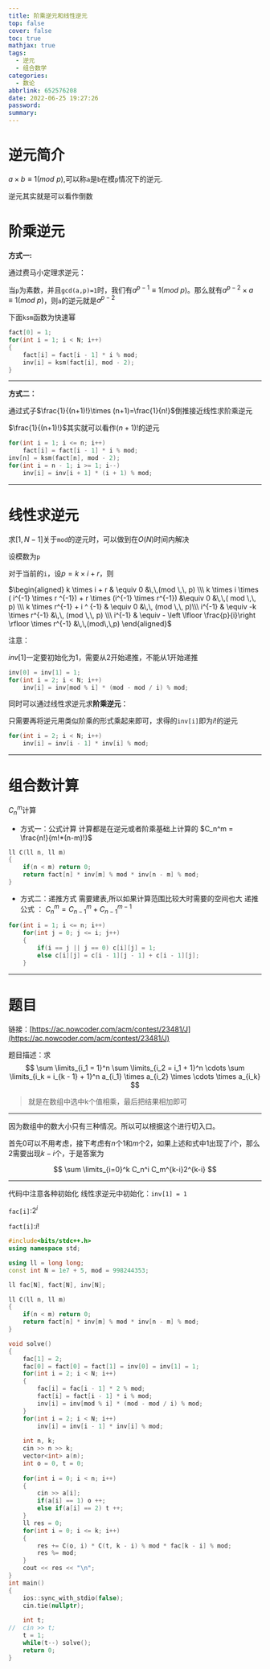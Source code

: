 ```yaml
---
title: 阶乘逆元和线性逆元
top: false
cover: false
toc: true
mathjax: true
tags:
  - 逆元
  - 组合数学
categories:
  - 数论
abbrlink: 652576208
date: 2022-06-25 19:27:26
password:
summary:
---
```


# 逆元简介

$a \times b \equiv  1 ( mod\,\,p)$,可以称`a`是`b`在模`p`情况下的逆元.

逆元其实就是可以看作倒数

# 阶乘逆元

**方式一:**

通过费马小定理求逆元：

当`p`为素数，并且`gcd(a,p)=1`时，我们有$a^{p−1}≡1(mod\ p)$。那么就有$a^{p−2}×a≡1(mod\ p)$，则`a`的逆元就是$a^{p−2}$

下面`ksm`函数为快速幂

```cpp
fact[0] = 1;
for(int i = 1; i < N; i++)
{
	fact[i] = fact[i - 1] * i % mod;
	inv[i] = ksm(fact[i], mod - 2);
}
```

---

**方式二：**

通过式子$\frac{1}{(n+1)!}\times (n+1)=\frac{1}{n!}$倒推接近线性求阶乘逆元

$\frac{1}{(n+1)!}$其实就可以看作${(n+1)!}$的逆元

```cpp
for(int i = 1; i <= n; i++)
	fact[i] = fact[i - 1] * i % mod;
inv[n] = ksm(fact[n], mod - 2);
for(int i = n - 1; i >= 1; i--)
	inv[i] = inv[i + 1] * (i + 1) % mod;
```

---



# 线性求逆元

求$[1,N-1]$关于`mod`的逆元时，可以做到在$O(N)$时间内解决

设模数为`p`

对于当前的`i`，设$p=k×i+r$，则

$\begin{aligned}
k \times i + r & \equiv   0  &\,\,(mod \,\, p) \\\
k \times i \times ( i^{-1} \times r ^{-1}) + r \times (i^{-1} \times r^{-1}) &\equiv 0 &\,\,( mod \,\, p) \\\
k \times r^{-1} + i ^ {-1} & \equiv 0 &\,\, (mod \,\, p)\\\
i^{-1} & \equiv -k \times r^{-1} &\,\, (mod \,\, p) \\\
i^{-1} & \equiv - \left \lfloor \frac{p}{i}\right \rfloor \times r^{-1} &\,\,(mod\,\,p)
\end{aligned}$

注意：

$inv[1]$一定要初始化为1，需要从2开始递推，不能从1开始递推

```cpp
inv[0] = inv[1] = 1;
for(int i = 2; i < N; i++)
	inv[i] = inv[mod % i] * (mod - mod / i) % mod;
```

同时可以通过线性求逆元求**阶乘逆元**：

只需要再将逆元用类似阶乘的形式乘起来即可，求得的`inv[i]`即为$i!$的逆元

```cpp
for(int i = 2; i < N; i++)
	inv[i] = inv[i - 1] * inv[i] % mod;
```

---

# 组合数计算

$C_n^m$计算

- 方式一：公式计算
  计算都是在逆元或者阶乘基础上计算的
  $C_n^m = \frac{n!}{m!*(n-m)!}$

```cpp
ll C(ll n, ll m)
{
	if(n < m) return 0;
	return fact[n] * inv[m] % mod * inv[n - m] % mod;
}
```

- 方式二：递推方式
  需要建表,所以如果计算范围比较大时需要的空间也大
  递推公式 ： $C_n^m = C_{n-1}^{m} + C_{n-1}^{m-1}$

```cpp
for(int i = 1; i <= n; i++)
	for(int j = 0; j <= i; j++)
	{
		if(i == j || j == 0) c[i][j] = 1;
		else c[i][j] = c[i - 1][j - 1] + c[i - 1][j];
	}
```

---

# 题目

链接：[https://ac.nowcoder.com/acm/contest/23481/J](https://ac.nowcoder.com/acm/contest/23481/J)

题目描述：求
$$
\sum \limits_{i_1 = 1}^n \sum \limits_{i_2 = i_1 + 1}^n \cdots \sum \limits_{i_k = i_{k - 1} + 1}^n a_{i_1} \times a_{i_2} \times \cdots \times a_{i_k}
$$


>就是在数组中选中k个值相乘，最后把结果相加即可

---

因为数组中的数大小只有三种情况。所以可以根据这个进行切入口。

首先$0$可以不用考虑，接下考虑有$n$个$1$和$m$个$2$，如果上述和式中$1$出现了$i$个，那么$2$需要出现$k-i$个，于是答案为

$$
\sum \limits_{i=0}^k C_n^i C_m^{k-i}2^{k-i}
$$


---

代码中注意各种初始化
线性求逆元中初始化：`inv[1] = 1`

`fac[i]`:$2^i$

`fact[i]`:$i!$

```cpp
#include<bits/stdc++.h>
using namespace std;

using ll = long long;
const int N = 1e7 + 5, mod = 998244353;

ll fac[N], fact[N], inv[N];

ll C(ll n, ll m)
{
	if(n < m) return 0;
	return fact[n] * inv[m] % mod * inv[n - m] % mod;
}

void solve()
{
	fac[1] = 2;
	fac[0] = fact[0] = fact[1] = inv[0] = inv[1] = 1;
	for(int i = 2; i < N; i++)
	{
		fac[i] = fac[i - 1] * 2 % mod;
		fact[i] = fact[i - 1] * i % mod;
		inv[i] = inv[mod % i] * (mod - mod / i) % mod; 
	}
	for(int i = 2; i < N; i++)
		inv[i] = inv[i - 1] * inv[i] % mod;
		
	int n, k;
	cin >> n >> k;
	vector<int> a(n);
	int o = 0, t = 0;
	
	for(int i = 0; i < n; i++) 
	{
		cin >> a[i];
		if(a[i] == 1) o ++;
		else if(a[i] == 2) t ++;
	}	
	ll res = 0;
	for(int i = 0; i <= k; i++)
	{
		res += C(o, i) * C(t, k - i) % mod * fac[k - i] % mod;
		res %= mod;
	}
	cout << res << "\n";
}
int main()
{
	ios::sync_with_stdio(false);
	cin.tie(nullptr);
	
	int t;
//	cin >> t;
	t = 1;
	while(t--) solve();
	return 0;
}

```
